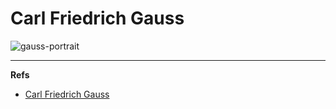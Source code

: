 Carl Friedrich Gauss
====================

![gauss-portrait]



---

**Refs**

* [Carl Friedrich Gauss](http://en.wikipedia.org/wiki/Carl_Friedrich_Gauss)



[gauss-portrait]: http://upload.wikimedia.org/wikipedia/commons/thumb/9/9b/Carl_Friedrich_Gauss.jpg/220px-Carl_Friedrich_Gauss.jpg